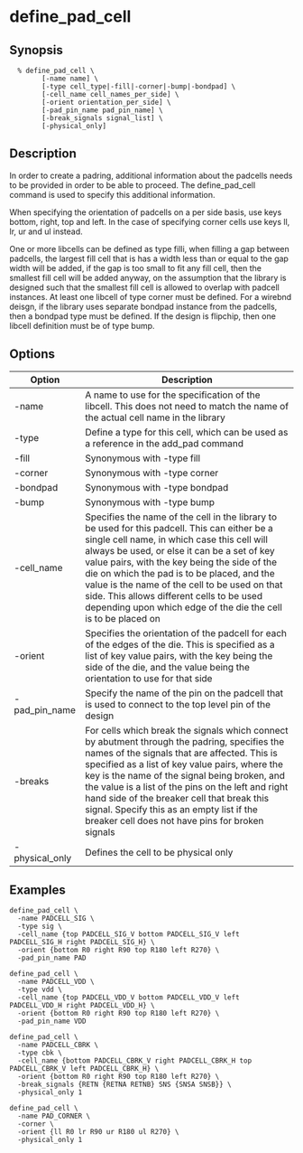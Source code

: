 # define_pad_cell

## Synopsis
```
  % define_pad_cell \
        [-name name] \
        [-type cell_type|-fill|-corner|-bump|-bondpad] \
        [-cell_name cell_names_per_side] \
        [-orient orientation_per_side] \
        [-pad_pin_name pad_pin_name] \
        [-break_signals signal_list] \
        [-physical_only]
```

## Description

In order to create a padring, additional information about the padcells needs to be provided in order to be able to proceed. The define_pad_cell command is used to specify this additional information.

When specifying the orientation of padcells on a per side basis, use keys bottom, right, top and left. In the case of specifying corner cells use keys ll, lr, ur and ul instead.

One or more libcells can be defined as type filli, when filling a gap between padcells, the largest fill cell that is has a width less than or equal to the gap width will be added, if the gap is too small to fit any fill cell, then the smallest fill cell will be added anyway, on the assumption that the library is designed such that the smallest fill cell is allowed to overlap with padcell instances. At least one libcell of type corner must be defined. For a wirebnd deisgn, if the library uses separate bondpad instance from the padcells, then a bondpad type must be defined. If the design is flipchip, then one libcell definition must be of type bump.

## Options

| Option | Description |
| --- | --- |
| -name | A name to use for the specification of the libcell. This does not need to match the name of the actual cell name in the library |
| -type | Define a type for this cell, which can be used as a reference in the add_pad command |
| -fill | Synonymous with -type fill |
| -corner | Synonymous with -type corner |
| -bondpad | Synonymous with -type bondpad |
| -bump | Synonymous with -type bump |
| -cell_name | Specifies the name of the cell in the library to be used for this padcell. This can either be a single cell name, in which case this cell will always be used, or else it can be a set of key value pairs, with the key being the side of the die on which the pad is to be placed, and the value is the name of the cell to be used on that side. This allows different cells to be used depending upon which edge of the die the cell is to be placed on |
| -orient | Specifies the orientation of the padcell for each of the edges of the die. This is specified as a list of key value pairs, with the key being the side of the die, and the value being the orientation to use for that side |
| -pad_pin_name | Specify the name of the pin on the padcell that is used to connect to the top level pin of the design |
| -breaks | For cells which break the signals which connect by abutment through the padring, specifies the names of the signals that are affected. This is specified as a list of key value pairs, where the key is the name of the signal being broken, and the value is a list of the pins on the left and right hand side of the breaker cell that break this signal. Specify this as an empty list if the breaker cell does not have pins for broken signals |
| -physical_only | Defines the cell to be physical only |

## Examples
```
define_pad_cell \
  -name PADCELL_SIG \
  -type sig \
  -cell_name {top PADCELL_SIG_V bottom PADCELL_SIG_V left PADCELL_SIG_H right PADCELL_SIG_H} \
  -orient {bottom R0 right R90 top R180 left R270} \
  -pad_pin_name PAD

define_pad_cell \
  -name PADCELL_VDD \
  -type vdd \
  -cell_name {top PADCELL_VDD_V bottom PADCELL_VDD_V left PADCELL_VDD_H right PADCELL_VDD_H} \
  -orient {bottom R0 right R90 top R180 left R270} \
  -pad_pin_name VDD

define_pad_cell \
  -name PADCELL_CBRK \
  -type cbk \
  -cell_name {bottom PADCELL_CBRK_V right PADCELL_CBRK_H top PADCELL_CBRK_V left PADCELL_CBRK_H} \
  -orient {bottom R0 right R90 top R180 left R270} \
  -break_signals {RETN {RETNA RETNB} SNS {SNSA SNSB}} \
  -physical_only 1

define_pad_cell \
  -name PAD_CORNER \
  -corner \
  -orient {ll R0 lr R90 ur R180 ul R270} \
  -physical_only 1
```
